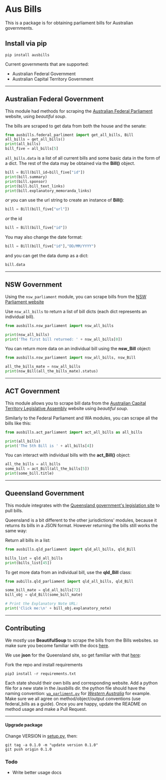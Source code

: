# Aus Bills

This is a package is for obtaining parliament bills for Australian governments.

## Install via pip

```
pip install ausbills
```

Current governments that are supported:

- Australian Federal Government
- Australian Capital Territory Government

---

## Australian Federal Government

This module had methods for scraping the [Australian Federal Parliament](https://www.aph.gov.au/Parliamentary_Business/Bills_Legislation/Bills_Lists/Details_page?blsId=legislation%2fbillslst%2fbillslst_c203aa1c-1876-41a8-bc76-1de328bdb726) website, using _beautiful soup_.

The bills are scraped to get data from both the house and the senate:

```python
from ausbills.federal_parliment import get_all_bills, Bill
all_bills = get_all_bills()
print(all_bills)
bill_five = all_bills[5]
```

`all_bills.data` is a list of all current bills and some basic data in the form of a dict. The rest of the data may be obtained via the **Bill()** object.

```python
bill = Bill(bill_id=bill_five["id"])
print(bill.summary)
print(bill.sponsor)
print(bill.bill_text_links)
print(bill.explanatory_memoranda_links)
```

_or_ you can use the url string to create an instance of **Bill()**:

```python
bill = Bill(bill_five["url"])
```

_or_ the id

```python
bill = Bill(bill_five["id"])
```

You may also change the date format:

```python
bill = Bill(bill_five["id"],"DD/MM/YYYY")
```

and you can get the data dump as a dict:

```python
bill.data
```

---

## NSW Government

Using the ```nsw_parliament``` module, you can scrape bills from the [NSW Parliament website](https://www.parliament.nsw.gov.au/bills/pages/all-bills-1997.aspx)

Use ```nsw_all_bills``` to return a list of bill dicts (each dict represents an individual bill).
```python
from ausbills.nsw_parliament import nsw_all_bills

print(nsw_all_bills)
print('The first bill returned: ' + nsw_all_bills[0])
```

You can return more data on an individual bill using the **nsw_Bill** object:

```python
from ausbills.nsw_parliament import nsw_all_bills, nsw_Bill

all_the_bills_mate = nsw_all_bills
print(nsw_Bill(all_the_bills_mate).status)
```

---

## ACT Government

This module allows you to scrape bill data from the [Australian Capital Territory Legislative Assembly](https://www.parliament.act.gov.au/parliamentary-business/in-the-chamber/bills/summary_of_bills) website using _beautiful soup_.

Similarly to the Federal Parliament and WA modules, you can scrape all the bills like this:

```python
from ausbills.act_parliament import act_all_bills as all_bills

print(all_bills)
print('The 5th Bill is ' + all_bills[4])
```

You can interact with individual bills with the **act_Bill()** object:
```python
all_the_bills = all_bills
some_bill = act_Bill(all_the_bills[5])
print(some_bill.title)
```

---

## Queensland Government

This module integrates with the [Queensland government's legislation site](https://www.legislation.qld.gov.au/) to pull bills.

Queensland is a bit different to the other jurisdictions' modules, because it returns its bills in a JSON format. However returning the bills still works the same way:

Return all bills in a list:

```python
from ausbills.qld_parliament import qld_all_bills, qld_Bill

bills_list = qld_all_bills
print(bills_list[45])
```

To get more data from an individual bill, use the **qld_Bill** class:

```python
from aubills.qld_parliament import qld_all_bills, qld_Bill

some_bill_mate = qld_all_bills[72]
bill_obj = qld_Bill(some_bill_mate)

# Print the Explanatory Note URL:
print('Click me:\n' + bill_obj.explanatory_note)
```

---

## Contributing

We mostly use **BeautifulSoup** to scrape the bills from the Bills websites. so make sure you become familiar with the docs [here](https://www.crummy.com/software/BeautifulSoup/bs4/doc/).

We use **json** for the Queensland site, so get familiar with that [here](https://docs.python.org/3/library/json.html):

Fork the repo and install requirements

```
pip3 install -r requirements.txt
```

Each state should their own bills and corresponding website. Add a python file for a new state in the /ausbills dir. the python file should have the naming convention: [`wa_parliment.py`](ausbills/wa_parliment.py) for [_Western Australia_](https://www.parliament.wa.gov.au/parliament/bills.nsf/screenWebCurrentBills) for example. Make sure we all agree on method/object/output conventions (use federal_bills as a guide). Once you are happy, update the README on method usage and make a Pull Request.

---

#### Upgrade package

Change VERSION in [setup.py](setup.py), then:

```
git tag -a 0.1.0 -m "update version 0.1.0"
git push origin 0.1.0
```



### Todo

- Write better usage docs

